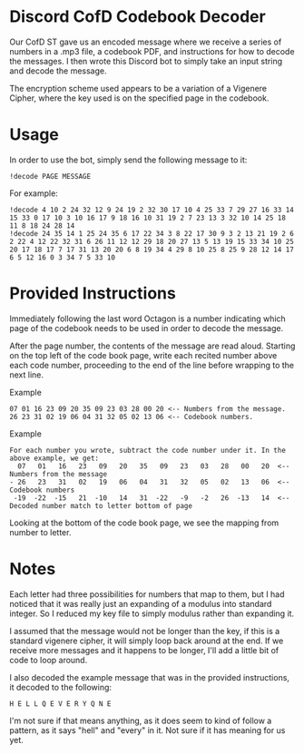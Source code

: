# Discord CofD Codebook Decoder
Our CofD ST gave us an encoded message where we receive a series of numbers in a .mp3 file, a codebook PDF, and instructions for how to decode the messages. I then wrote this Discord bot to simply take an input string and decode the message.

The encryption scheme used appears to be a variation of a Vigenere Cipher, where the key used is on the specified page in the codebook.

# Usage
In order to use the bot, simply send the following message to it:

```
!decode PAGE MESSAGE
```

For example:
```
!decode 4 10 2 24 32 12 9 24 19 2 32 30 17 10 4 25 33 7 29 27 16 33 14 15 33 0 17 10 3 10 16 17 9 18 16 10 31 19 2 7 23 13 3 32 10 14 25 18 11 8 18 24 28 14 
!decode 24 35 14 1 25 24 35 6 17 22 34 3 8 22 17 30 9 3 2 13 21 19 2 6 2 22 4 12 22 32 31 6 26 11 12 12 29 18 20 27 13 5 13 19 15 33 34 10 25 20 17 18 17 7 17 31 13 20 20 6 8 19 34 4 29 8 10 25 8 25 9 28 12 14 17 6 5 12 16 0 3 34 7 5 33 10 
```

# Provided Instructions
Immediately following the last word Octagon is a number indicating which page of the codebook needs to be used in order to decode the message.

After the page number, the contents of the message are read aloud. Starting on the top left of the code book page, write each recited number above each code number, proceeding to the end of the line before wrapping to the next line.

Example
```
07 01 16 23 09 20 35 09 23 03 28 00 20 <-- Numbers from the message.
26 23 31 02 19 06 04 31 32 05 02 13 06 <-- Codebook numbers.
```

Example
```
For each number you wrote, subtract the code number under it. In the above example, we get:
  07   01   16   23   09   20   35   09   23   03   28   00   20  <-- Numbers from the message
- 26   23   31   02   19   06   04   31   32   05   02   13   06  <-- Codebook numbers
 -19  -22  -15   21  -10   14   31  -22   -9   -2   26  -13   14  <-- Decoded number match to letter bottom of page
```

Looking at the bottom of the code book page, we see the mapping from number to letter. 

# Notes
Each letter had three possibilities for numbers that map to them, but I had noticed that it was really just an expanding of a modulus into standard integer. So I reduced my key file to simply modulus rather than expanding it.

I assumed that the message would not be longer than the key, if this is a standard vigenere cipher, it will simply loop back around at the end. If we receive more messages and it happens to be longer, I'll add a little bit of code to loop around.

I also decoded the example message that was in the provided instructions, it decoded to the following:

```
H E L L Q E V E R Y Q N E
```

I'm not sure if that means anything, as it does seem to kind of follow a pattern, as it says "hell" and "every" in it. Not sure if it has meaning for us yet.
